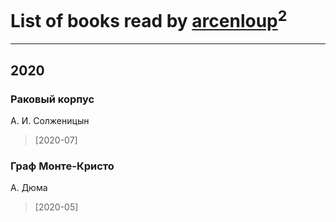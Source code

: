 # List of books read by [arcenloup](https://plus.google.com/u/0/116941085634604796026/)<sup>2</sup>
---

## 2020

### Раковый корпус
А. И. Солженицын
> [2020-07] 


### Граф Монте-Кристо
А. Дюма
> [2020-05] 



